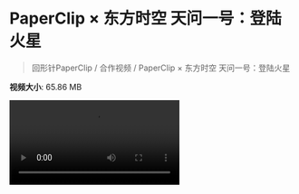 # PaperClip × 东方时空 天问一号：登陆火星

> 回形针PaperClip / 合作视频 / PaperClip × 东方时空 天问一号：登陆火星

**视频大小**: 65.86 MB

<div class="video"><video src="https://file.hsyhx.top/video/PaperClip/合作视频/PaperClip × 东方时空 天问一号：登陆火星.mp4" controls preload>🤔 您的浏览器不支持 video 标签</video></div>